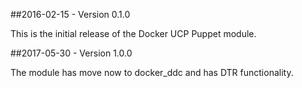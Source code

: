 ##2016-02-15 - Version 0.1.0

This is the initial release of the Docker UCP Puppet module.

##2017-05-30 - Version 1.0.0

The module has move now to docker_ddc and has DTR functionality.


